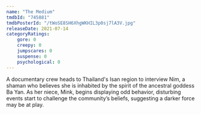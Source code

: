 ```yaml
---
name: "The Medium"
tmdbId: "745881"
tmdbPosterId: "/tWoSE8SH6XhgWKHIL3p0sj7lA3V.jpg"
releaseDate: 2021-07-14
categoryRatings:
    gore: 0
    creepy: 0
    jumpscares: 0
    suspense: 0
    psychological: 0
---
```

A documentary crew heads to Thailand's Isan region to interview Nim, a shaman who believes she is inhabited by the spirit of the ancestral goddess Ba Yan. As her niece, Mink, begins displaying odd behavior, disturbing events start to challenge the community’s beliefs, suggesting a darker force may be at play.

